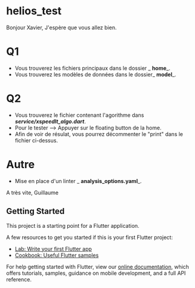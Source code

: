 # helios_test

Bonjour Xavier,
J'espère que vous allez bien.

# Q1
- Vous trouverez les fichiers principaux dans le dossier _ **home**_.
- Vous trouverez les modèles de données dans le dossier_ **model**_.
# Q2
- Vous trouverez le fichier contenant l'agorithme dans _**service/xspeedlt_algo.dart**_.
- Pour le tester --> Appuyer sur le floating button de la home.
- Afin de voir de résulat, vous pourrez décommenter le "print" dans le fichier ci-dessus.

# Autre
- Mise en place d'un linter _ **analysis_options.yaml**_.


A très vite,
Guillaume

## Getting Started

This project is a starting point for a Flutter application.

A few resources to get you started if this is your first Flutter project:

- [Lab: Write your first Flutter app](https://flutter.dev/docs/get-started/codelab)
- [Cookbook: Useful Flutter samples](https://flutter.dev/docs/cookbook)

For help getting started with Flutter, view our
[online documentation](https://flutter.dev/docs), which offers tutorials,
samples, guidance on mobile development, and a full API reference.
